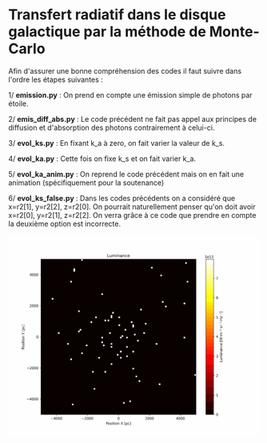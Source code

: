 # Transfert radiatif dans le disque galactique par la méthode de Monte-Carlo

Afin d'assurer une bonne compréhension des codes il faut suivre dans l'ordre les étapes suivantes : 


1/ **emission.py** : On prend en compte une émission simple de photons par étoile.

2/ **emis_diff_abs.py** : Le code précédent ne fait pas appel aux principes de diffusion et d'absorption des photons contrairement à celui-ci.

3/ **evol_ks.py** : En fixant k_a à zero, on fait varier la valeur de k_s.

4/ **evol_ka.py** : Cette fois on fixe k_s et on fait varier k_a.

5/ **evol_ka_anim.py** : On reprend le code précédent mais on en fait une animation (spécifiquement pour la soutenance)

6/ **evol_ks_false.py** : Dans les codes précédents on a considéré que x=r2[1], y=r2[2], z=r2[0]. 
                      On pourrait naturellement penser qu'on doit avoir x=r2[0], y=r2[1], z=r2[2]. 
                      On verra grâce à ce code que prendre en compte la deuxième option est incorrecte. 



![image](https://github.com/Moni003/Transfert_radiatif/blob/main/Images/luminance_animation.gif)
